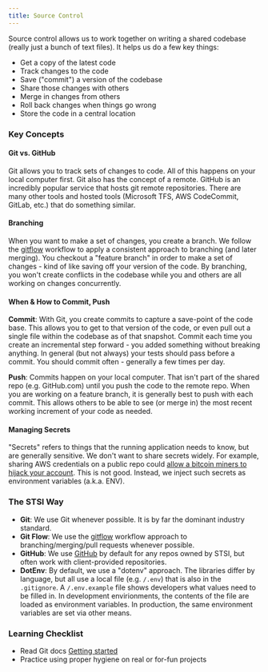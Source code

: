 ```yaml
---
title: Source Control
---
```


Source control allows us to work together on writing a shared codebase (really just a bunch of text files). It helps us do a few key things:

 * Get a copy of the latest code
 * Track changes to the code
 * Save ("commit") a version of the codebase
 * Share those changes with others
 * Merge in changes from others
 * Roll back changes when things go wrong
 * Store the code in a central location


### Key Concepts

#### Git vs. GitHub

Git allows you to track sets of changes to code. All of this happens on your local computer first. Git also has the concept of a remote. GitHub is an incredibly popular service that hosts git remote repositories. There are many other tools and hosted tools (Microsoft TFS, AWS CodeCommit, GitLab, etc.) that do something similar.

#### Branching

When you want to make a set of changes, you create a branch. We follow the [gitflow](https://www.atlassian.com/git/tutorials/comparing-workflows/gitflow-workflow) workflow to apply a consistent approach to branching (and later merging). You checkout a "feature branch" in order to make a set of changes - kind of like saving off your version of the code. By branching, you won't create conflicts in the codebase while you and others are all working on changes concurrently. 

#### When & How to Commit, Push

**Commit**: With Git, you create commits to capture a save-point of the code base. This allows you to get to that version of the code, or even pull out a single file within the codebase as of that snapshot. Commit each time you create an incremental step forward - you added something without breaking anything. In general (but not always) your tests should pass before a commit. You should commit often - generally a few times per day.

**Push**: Commits happen on your local computer. That isn't part of the shared repo (e.g. GitHub.com) until you push the code to the remote repo. When you are working on a feature branch, it is generally best to push with each commit. This allows others to be able to see (or merge in) the most recent working increment of your code as needed.


#### Managing Secrets

"Secrets" refers to things that the running application needs to know, but are generally sensitive. We don't want to share secrets widely. For example, sharing AWS credentials on a public repo could [allow a bitcoin miners to hijack your account](https://readwrite.com/2014/04/15/amazon-web-services-hack-bitcoin-miners-github/). This is not good. Instead, we inject such secrets as environment variables (a.k.a. ENV).

### The STSI Way

 * **Git**: We use Git whenever possible. It is by far the dominant industry standard.
 * **Git Flow**: We use the [gitflow](https://www.atlassian.com/git/tutorials/comparing-workflows/gitflow-workflow) workflow approach to branching/merging/pull requests whenever possible.
 * **GitHub**: We use [GitHub](https://github.com/STSILABS/) by default for any repos owned by STSI, but often work with client-provided repositories.
 * **DotEnv**: By default, we use a "dotenv" approach. The libraries differ by language, but all use a local file (e.g. `/.env`) that is also in the `.gitignore`. A `/.env.example` file shows developers what values need to be filled in. In development envirionments, the contents of the file are loaded as environment variables. In production, the same environment variables are set via other means.
 
### Learning Checklist
 
  * Read Git docs [Getting started](https://git-scm.com/book/en/v1/Getting-Started) 
  * Practice using proper hygiene on real or for-fun projects
